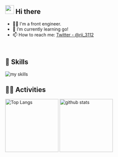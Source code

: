 ## <img src="https://media.giphy.com/media/hvRJCLFzcasrR4ia7z/giphy.gif" width="28"> Hi there

- 🧑‍💻 I'm a front engineer.
- 🌱 I’m currently learning go!
- 📫 How to reach me: [Twitter - @rii_3112](https://twitter.com/rii_3112)
<br>

## 🌱 Skills
<img alt="my skills" src="https://skillicons.dev/icons?theme=dark&perline=7&i=html,css,js,ts,react,next,figma,python" />
<br>

## 🏃‍♀️ Activities
<div align="left"> 
  <img alt="Top Langs" height="170px" src="https://github-readme-stats.vercel.app/api?username=MATSUOKAAIRI&theme=vue-dark&layout=compact" />
  <img alt="github stats" height="170px" src="https://github-readme-stats.vercel.app/api/top-langs/?username=MATSUOKAAIRI&theme=vue-dark&layout=compact" />
</div>

<!--
**MATSUOKAAIRI/MATSUOKAAIRI** is a ✨ _special_ ✨ repository because its `README.md` (this file) appears on your GitHub profile.

Here are some ideas to get you started:

- 🔭 I’m currently working on ...
- 🌱 I’m currently learning ...
- 👯 I’m looking to collaborate on ...
- 🤔 I’m looking for help with ...
- 💬 Ask me about ...
- 📫 How to reach me: ...
- 😄 Pronouns: ...
- ⚡ Fun fact: ...
-->

